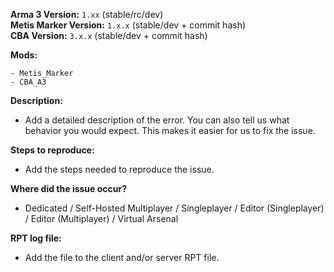**Arma 3 Version:** `1.xx` (stable/rc/dev)  
**Metis Marker Version:** `1.x.x` (stable/dev + commit hash)  
**CBA Version:** `3.x.x` (stable/dev + commit hash)  


**Mods:**
```
- Metis_Marker
- CBA_A3
```

**Description:**
- Add a detailed description of the error. You can also tell us what behavior you would expect. This makes it easier for us to fix the issue.

**Steps to reproduce:**
- Add the steps needed to reproduce the issue.

**Where did the issue occur?**
- Dedicated / Self-Hosted Multiplayer / Singleplayer / Editor (Singleplayer) / Editor (Multiplayer) / Virtual Arsenal

**RPT log file:**
- Add the file to the client and/or server RPT file.
